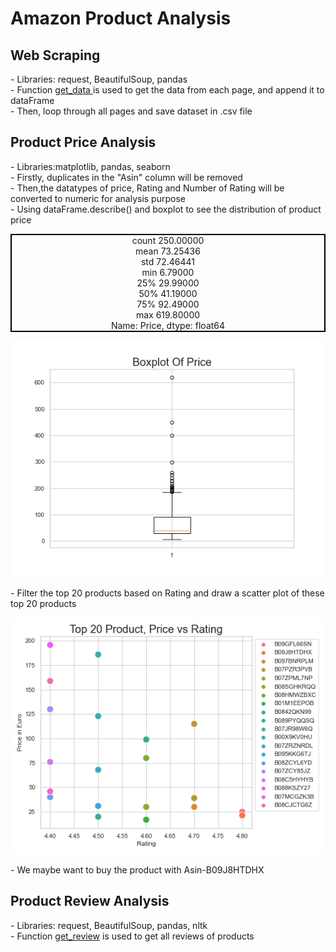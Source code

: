 # Amazon Product Analysis

<h2>Web Scraping</h2>
- Libraries: request, BeautifulSoup, pandas<br>
- Function <a href = 'https://github.com/n-hien/Amazon-Product-Analysis/blob/main/earbudsScraper.py'> get_data </a> is used to get the data from each page, and append it to dataFrame<br>
- Then, loop through all pages and save dataset in .csv file
<h2>Product Price Analysis</h2>
- Libraries:matplotlib, pandas, seaborn <br>
- Firstly, duplicates in the "Asin" column will be removed <br>
- Then,the datatypes of price, Rating and Number of Rating will be converted to numeric for analysis purpose<br>
- Using dataFrame.describe() and boxplot to see the distribution of product price
<p align="center">
  <p style="text-align: center; border: 2px solid black">count    250.00000 <br>
mean      73.25436 <br>
std       72.46441 <br>
min        6.79000 <br>
25%       29.99000 <br>
50%       41.19000 <br>
75%       92.49000 <br>
max      619.80000 <br>
Name: Price, dtype: float64 </p>
  <img src="boxplot.png">
</p>
- Filter the top 20 products based on Rating and draw a scatter plot of these top 20 products
<p align="center">
  <img src="scatterplot.png">
</p>
- We maybe want to buy the product with Asin-B09J8HTDHX

<h2>Product Review Analysis</h2>
- Libraries: request, BeautifulSoup, pandas, nltk<br>
- Function <a href='https://github.com/n-hien/Amazon-Product-Analysis/blob/main/ReviewScraper.ipynb'> get_review</a> is used to get all reviews of products <br>


